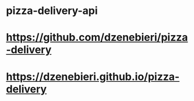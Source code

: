 # pizza-delivery-api
# https://github.com/dzenebieri/pizza-delivery
# https://dzenebieri.github.io/pizza-delivery
